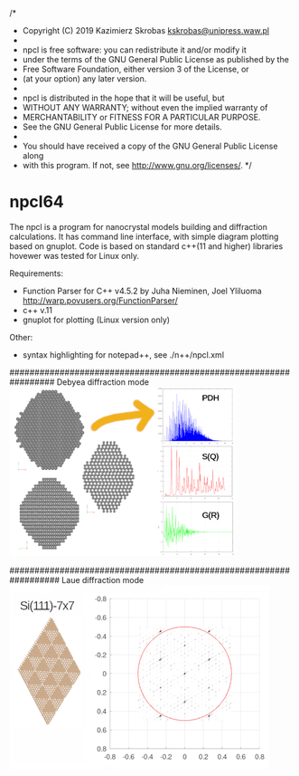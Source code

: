 /*
 * Copyright (C) 2019 Kazimierz Skrobas <kskrobas@unipress.waw.pl>
 *
 * npcl is free software: you can redistribute it and/or modify it
 * under the terms of the GNU General Public License as published by the
 * Free Software Foundation, either version 3 of the License, or
 * (at your option) any later version.
 *
 * npcl is distributed in the hope that it will be useful, but
 * WITHOUT ANY WARRANTY; without even the implied warranty of
 * MERCHANTABILITY or FITNESS FOR A PARTICULAR PURPOSE.
 * See the GNU General Public License for more details.
 *
 * You should have received a copy of the GNU General Public License along
 * with this program.  If not, see <http://www.gnu.org/licenses/>.
 */
 
# npcl64
The npcl is a program for nanocrystal models building and diffraction calculations. It has command line interface, with simple diagram plotting based on gnuplot. Code is based on standard c++(11 and higher) libraries hovewer was tested for Linux only.


Requirements:
* Function Parser for C++ v4.5.2 by Juha Nieminen, Joel Yliluoma  http://warp.povusers.org/FunctionParser/
* c++ v.11
* gnuplot for plotting (Linux version only)

Other:
* syntax highlighting for notepad++, see ./n++/npcl.xml

#################################################################
Debyea diffraction mode
![diff](images/im01.png)

##################################################################
Laue diffraction mode
![diffLaue](images/leed_si111_7x7.png)

